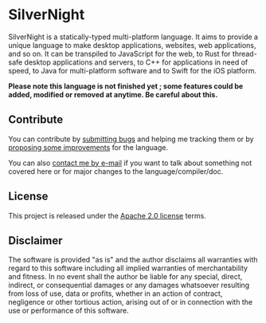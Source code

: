 # SilverNight

SilverNight is a statically-typed multi-platform language. It aims to provide a unique language to make desktop applications, websites, web applications, and so on.
It can be transpiled to JavaScript for the web, to Rust for thread-safe desktop applications and servers, to C++ for applications in need of speed, to Java for multi-platform software and to Swift for the iOS platform.

**Please note this language is not finished yet ; some features could be added, modified or removed at anytime. Be careful about this.**

## Contribute

You can contribute by [submitting bugs](https://github.com/SilverNight/issues) and helping me tracking them or by [proposing some improvements](https://github.com/SilverNight/issues) for the language.

You can also [contact me by e-mail](mailto:clement.nerma@gmail.com) if you want to talk about something not covered here or for major changes to the language/compiler/doc.

## License

This project is released under the [Apache 2.0 license](LICENSE.md) terms.

## Disclaimer

The software is provided "as is" and the author disclaims all warranties with regard to this software including all implied warranties of merchantability and fitness. In no event shall the author be liable for any special, direct, indirect, or consequential damages or any damages whatsoever resulting from loss of use, data or profits, whether in an action of contract, negligence or other tortious action, arising out of or in connection with the use or performance of this software.
